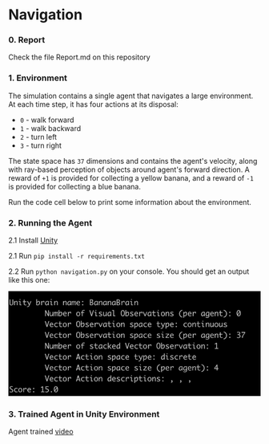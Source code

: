# Navigation

### 0. Report

Check the file Report.md on this repository

### 1. Environment

The simulation contains a single agent that navigates a large environment.  At each time step, it has four actions at its disposal:
- `0` - walk forward 
- `1` - walk backward
- `2` - turn left
- `3` - turn right

The state space has `37` dimensions and contains the agent's velocity, along with ray-based perception of objects around agent's forward direction.  A reward of `+1` is provided for collecting a yellow banana, and a reward of `-1` is provided for collecting a blue banana. 

Run the code cell below to print some information about the environment.

### 2. Running the Agent

2.1 Install [Unity](https://github.com/Unity-Technologies/ml-agents/blob/main/docs/Installation.md)  

2.1 Run `pip install -r requirements.txt ` 

2.2 Run `python navigation.py` on your console. You should get an output like this one:  

![ouput](output.png)

### 3. Trained Agent in Unity Environment 

Agent trained [video](https://youtu.be/i6OgvD38fHs)
